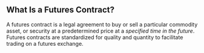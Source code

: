 ## What Is a Futures Contract?

A futures contract is a legal agreement to buy or sell a particular commodity asset, or security at a predetermined price at a _specified time in the future_. Futures contracts are standardized for quality and quantity to facilitate trading on a futures exchange.
